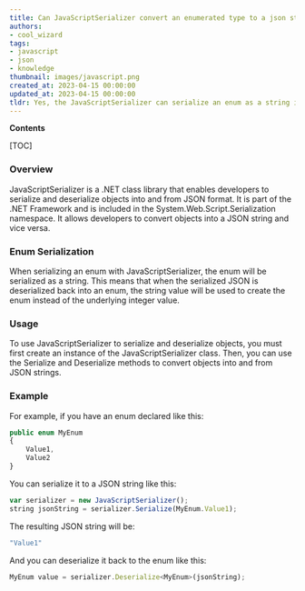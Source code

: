 ```yaml
---
title: Can JavaScriptSerializer convert an enumerated type to a json string?
authors:
- cool_wizard
tags:
- javascript
- json
- knowledge
thumbnail: images/javascript.png
created_at: 2023-04-15 00:00:00
updated_at: 2023-04-15 00:00:00
tldr: Yes, the JavaScriptSerializer can serialize an enum as a string in JSON.
---
```


**Contents**

[TOC]

### Overview
JavaScriptSerializer is a .NET class library that enables developers to serialize and deserialize objects into and from JSON format. It is part of the .NET Framework and is included in the System.Web.Script.Serialization namespace. It allows developers to convert objects into a JSON string and vice versa.

### Enum Serialization
When serializing an enum with JavaScriptSerializer, the enum will be serialized as a string. This means that when the serialized JSON is deserialized back into an enum, the string value will be used to create the enum instead of the underlying integer value.

### Usage
To use JavaScriptSerializer to serialize and deserialize objects, you must first create an instance of the JavaScriptSerializer class. Then, you can use the Serialize and Deserialize methods to convert objects into and from JSON strings.

### Example
For example, if you have an enum declared like this:

```javascript
public enum MyEnum
{
    Value1,
    Value2
}
```

You can serialize it to a JSON string like this:

```javascript
var serializer = new JavaScriptSerializer();
string jsonString = serializer.Serialize(MyEnum.Value1);
```

The resulting JSON string will be:

```javascript
"Value1"
```

And you can deserialize it back to the enum like this:

```javascript
MyEnum value = serializer.Deserialize<MyEnum>(jsonString);
```
